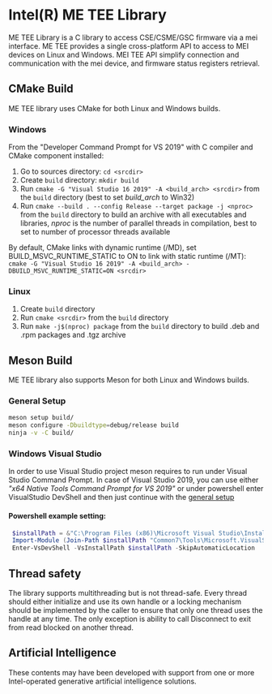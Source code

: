 # Intel(R) ME TEE Library

ME TEE Library is a C library to access CSE/CSME/GSC firmware via a mei interface.
ME TEE provides a single cross-platform API to access to MEI devices on Linux and Windows.
MEI TEE API simplify connection and communication with the mei device, and firmware status
registers retrieval.

## CMake Build

ME TEE library uses CMake for both Linux and Windows builds.

### Windows

From the "Developer Command Prompt for VS 2019" with C compiler and CMake component installed:

1. Go to sources directory: `cd <srcdir>`
2. Create `build` directory: `mkdir build`
3. Run `cmake -G "Visual Studio 16 2019" -A <build_arch> <srcdir>` from the `build` directory (best to set *build_arch* to Win32)
4. Run `cmake --build . --config Release --target package -j <nproc>` from the `build` directory to build an archive with all executables and libraries, *nproc* is the number of parallel threads in compilation, best to set to number of processor threads available

By default, CMake links with dynamic runtime (/MD), set BUILD_MSVC_RUNTIME_STATIC to ON to link with static runtime (/MT):
`cmake -G "Visual Studio 16 2019" -A <build_arch> -DBUILD_MSVC_RUNTIME_STATIC=ON <srcdir>`

### Linux

1. Create `build` directory
2. Run `cmake <srcdir>` from the `build` directory
3. Run `make -j$(nproc) package` from the `build` directory to build .deb and .rpm packages and .tgz archive


## Meson Build

ME TEE library also supports Meson for both Linux and Windows builds.

### General Setup

```sh
meson setup build/
meson configure -Dbuildtype=debug/release build
ninja -v -C build/
```

### Windows Visual Studio

In order to use Visual Studio project meson requires to run under Visual Studio Command Prompt.
In case of Visual Studio 2019, you can use either *"x64 Native Tools Command Prompt for VS 2019"*
or under powershell enter VisualStudio DevShell and then just continue with the [general setup](#general-setup)

#### Powershell example setting:

```powershell
 $installPath = &"C:\Program Files (x86)\Microsoft Visual Studio\Installer\vswhere.exe" -version 16.0 -property installationpath
 Import-Module (Join-Path $installPath "Common7\Tools\Microsoft.VisualStudio.DevShell.dll")
 Enter-VsDevShell -VsInstallPath $installPath -SkipAutomaticLocation
```

## Thread safety

The library supports multithreading but is not thread-safe.
Every thread should either initialize and use its own handle
or a locking mechanism should be implemented by the caller to ensure
that only one thread uses the handle at any time.
The only exception is ability to call Disconnect to exit from read
blocked on another thread.

## Artificial Intelligence

These contents may have been developed with support from one or more Intel-operated generative artificial intelligence solutions.